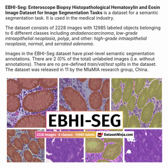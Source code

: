 **EBHI-Seg: Enteroscope Biopsy Histopathological Hematoxylin and Eosin Image Dataset for Image Segmentation Tasks** is a dataset for a semantic segmentation task. It is used in the medical industry. 

The dataset consists of 2228 images with 12985 labeled objects belonging to 6 different classes including *andadenocarcinoma*, *low-grade intraepithelial neoplasia*, *polyp*, and other: *high-grade intraepithelial neoplasia*, *normal*, and *serrated adenoma*.

Images in the EBHI-Seg dataset have pixel-level semantic segmentation annotations. There are 2 (0% of the total) unlabeled images (i.e. without annotations). There are no pre-defined <i>train/val/test</i> splits in the dataset. The dataset was released in 11 by the MIaMIA research group, China.

<img src="https://github.com/dataset-ninja/ebhi-seg/raw/main/visualizations/poster.png">
